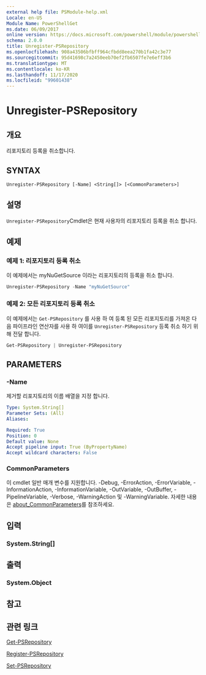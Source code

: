 ```yaml
---
external help file: PSModule-help.xml
Locale: en-US
Module Name: PowerShellGet
ms.date: 06/09/2017
online version: https://docs.microsoft.com/powershell/module/powershellget/unregister-psrepository?view=powershell-7.2&WT.mc_id=ps-gethelp
schema: 2.0.0
title: Unregister-PSRepository
ms.openlocfilehash: 908a43506bfbff964cfbdd8eea270b1fa42c3e77
ms.sourcegitcommit: 95d41698c7a2450eeb70ef2fb6507fe7e6eff3b6
ms.translationtype: MT
ms.contentlocale: ko-KR
ms.lasthandoff: 11/17/2020
ms.locfileid: "99601438"
---
```

# Unregister-PSRepository

## 개요
리포지토리 등록을 취소합니다.

## SYNTAX

```
Unregister-PSRepository [-Name] <String[]> [<CommonParameters>]
```

## 설명

`Unregister-PSRepository`Cmdlet은 현재 사용자의 리포지토리 등록을 취소 합니다.

## 예제

### 예제 1: 리포지토리 등록 취소

이 예제에서는 myNuGetSource 이라는 리포지토리의 등록을 취소 합니다.

```powershell
Unregister-PSRepository -Name "myNuGetSource"
```

### 예제 2: 모든 리포지토리 등록 취소

이 예제에서는 `Get-PSRepository` 를 사용 하 여 등록 된 모든 리포지토리를 가져온 다음 파이프라인 연산자를 사용 하 여이를 `Unregister-PSRepository` 등록 취소 하기 위해 전달 합니다.

```powershell
Get-PSRepository | Unregister-PSRepository
```

## PARAMETERS

### -Name

제거할 리포지토리의 이름 배열을 지정 합니다.

```yaml
Type: System.String[]
Parameter Sets: (All)
Aliases:

Required: True
Position: 0
Default value: None
Accept pipeline input: True (ByPropertyName)
Accept wildcard characters: False
```

### CommonParameters

이 cmdlet 일반 매개 변수를 지원합니다. -Debug, -ErrorAction, -ErrorVariable, -InformationAction, -InformationVariable, -OutVariable, -OutBuffer, -PipelineVariable, -Verbose, -WarningAction 및 -WarningVariable. 자세한 내용은 [about_CommonParameters](https://go.microsoft.com/fwlink/?LinkID=113216)를 참조하세요.

## 입력

### System.String[]

## 출력

### System.Object

## 참고

## 관련 링크

[Get-PSRepository](Get-PSRepository.md)

[Register-PSRepository](Register-PSRepository.md)

[Set-PSRepository](Set-PSRepository.md)
